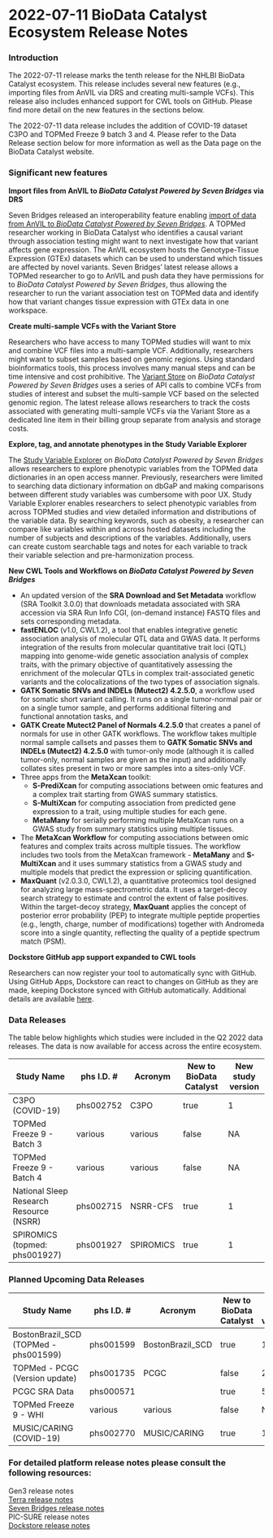 # 2022-07-11 BioData Catalyst Ecosystem Release Notes

### **Introduction**

The 2022-07-11 release marks the tenth release for the NHLBI BioData Catalyst ecosystem. This release includes several new features (e.g., importing files from AnVIL via DRS and creating multi-sample VCFs). This release also includes enhanced support for CWL tools on GitHub. Please find more detail on the new features in the sections below.

The 2022-07-11 data release includes the addition of COVID-19 dataset C3PO and TOPMed Freeze 9 batch 3 and 4. Please refer to the Data Release section below for more information as well as the Data page on the BioData Catalyst website.

### **Significant new features**

**Import files from AnVIL to&#x20;**_**BioData Catalyst Powered by Seven Bridges**_**&#x20;via DRS**

Seven Bridges released an interoperability feature enabling [import of data from AnVIL to _BioData Catalyst Powered by Seven Bridges_](https://sb-biodatacatalyst.readme.io/docs/import-data-from-gen3-bdc-or-gen3-anvil). A TOPMed researcher working in BioData Catalyst who identifies a causal variant through association testing might want to next investigate how that variant affects gene expression. The AnVIL ecosystem hosts the Genotype-Tissue Expression (GTEx) datasets which can be used to understand which tissues are affected by novel variants. Seven Bridges’ latest release allows a TOPMed researcher to go to AnVIL and push data they have permissions for to _BioData Catalyst Powered by Seven Bridges_, thus allowing the researcher to run the variant association test on TOPMed data and identify how that variant changes tissue expression with GTEx data in one workspace.

**Create multi-sample VCFs with the Variant Store**

Researchers who have access to many TOPMed studies will want to mix and combine VCF files into a multi-sample VCF. Additionally, researchers might want to subset samples based on genomic regions. Using standard bioinformatics tools, this process involves many manual steps and can be time intensive and cost prohibitive. The [Variant Store](https://sb-biodatacatalyst.readme.io/docs/create-a-multisample-vcf-from-variant-store) on _BioData Catalyst Powered by Seven Bridges_ uses a series of API calls to combine VCFs from studies of interest and subset the multi-sample VCF based on the selected genomic region. The latest release allows researchers to track the costs associated with generating multi-sample VCFs via the Variant Store as a dedicated line item in their billing group separate from analysis and storage costs.

**Explore, tag, and annotate phenotypes in the Study Variable Explorer**

The [Study Variable Explorer](https://sb-biodatacatalyst.readme.io/docs/study-variable-explorer) on _BioData Catalyst Powered by Seven Bridges_ allows researchers to explore phenotypic variables from the TOPMed data dictionaries in an open access manner. Previously, researchers were limited to searching data dictionary information on dbGaP and making comparisons between different study variables was cumbersome with poor UX. Study Variable Explorer enables researchers to select phenotypic variables from across TOPMed studies and view detailed information and distributions of the variable data. By searching keywords, such as obesity, a researcher can compare like variables within and across hosted datasets including the number of subjects and descriptions of the variables. Additionally, users can create custom searchable tags and notes for each variable to track their variable selection and pre-harmonization process.

**New CWL Tools and Workflows on&#x20;**_**BioData Catalyst Powered by Seven Bridges**_

* An updated version of the **SRA Download and Set Metadata** workflow (SRA Toolkit 3.0.0) that downloads metadata associated with SRA accession via SRA Run Info CGI, (on-demand instance) FASTQ files and sets corresponding metadata.
* **fastENLOC** (v1.0, CWL1.2), a tool that enables integrative genetic association analysis of molecular QTL data and GWAS data. It performs integration of the results from molecular quantitative trait loci (QTL) mapping into genome-wide genetic association analysis of complex traits, with the primary objective of quantitatively assessing the enrichment of the molecular QTLs in complex trait-associated genetic variants and the colocalizations of the two types of association signals.
* **GATK Somatic SNVs and INDELs (Mutect2) 4.2.5.0**, a workflow used for somatic short variant calling. It runs on a single tumor-normal pair or on a single tumor sample, and performs additional filtering and functional annotation tasks, and
* **GATK Create Mutect2 Panel of Normals 4.2.5.0** that creates a panel of normals for use in other GATK workflows. The workflow takes multiple normal sample callsets and passes them to **GATK Somatic SNVs and INDELs (Mutect2) 4.2.5.0** with tumor-only mode (although it is called tumor-only, normal samples are given as the input) and additionally collates sites present in two or more samples into a sites-only VCF.
* Three apps from the **MetaXcan** toolkit:
  * **S-PrediXcan** for computing associations between omic features and a complex trait starting from GWAS summary statistics.
  * **S-MultiXcan** for computing association from predicted gene expression to a trait, using multiple studies for each gene.
  * **MetaMany** for serially performing multiple MetaXcan runs on a GWAS study from summary statistics using multiple tissues.
* The **MetaXcan Workflow** for computing associations between omic features and complex traits across multiple tissues. The workflow includes two tools from the MetaXcan framework - **MetaMany** and **S-MultiXcan** and it uses summary statistics from a GWAS study and multiple models that predict the expression or splicing quantification.
* **MaxQuant** (v2.0.3.0, CWL1.2), a quantitative proteomics tool designed for analyzing large mass-spectrometric data. It uses a target-decoy search strategy to estimate and control the extent of false positives. Within the target-decoy strategy, **MaxQuant** applies the concept of posterior error probability (PEP) to integrate multiple peptide properties (e.g., length, charge, number of modifications) together with Andromeda score into a single quantity, reflecting the quality of a peptide spectrum match (PSM).

**Dockstore GitHub app support expanded to CWL tools**

Researchers can now register your tool to automatically sync with GitHub. Using GitHub Apps, Dockstore can react to changes on GitHub as they are made, keeping Dockstore synced with GitHub automatically. Additional details are available [here](https://docs.dockstore.org/en/stable/getting-started/dockstore-tools.html#register-your-tool-to-automatically-sync-with-github-recommended).

### **Data Releases**

The table below highlights which studies were included in the Q2 2022 data releases. The data is now available for access across the entire ecosystem.

| Study Name                              | phs I.D. # | Acronym   | New to BioData Catalyst  | New study version |
| --------------------------------------- | ---------- | --------- | ------------------------ | ----------------- |
| C3PO (COVID-19)                         | phs002752  | C3PO      | true                     | 1                 |
| TOPMed Freeze 9 - Batch 3               | various    | various   | false                    | NA                |
| TOPMed Freeze 9 - Batch 4               | various    | various   | false                    | NA                |
| National Sleep Research Resource (NSRR) | phs002715  | NSRR-CFS  | true                     | 1                 |
| SPIROMICS (topmed: phs001927)           | phs001927  | SPIROMICS | true                     | 1                 |

### **Planned Upcoming Data Releases**

| Study Name                             | phs I.D. # | Acronym           | New to BioData Catalyst | New study version |
| -------------------------------------- | ---------- | ----------------- | ----------------------- | ----------------- |
| BostonBrazil\_SCD (TOPMed - phs001599) | phs001599  | BostonBrazil\_SCD | true                    | 1                 |
| TOPMed - PCGC (Version update)         | phs001735  | PCGC              | false                   | 2                 |
| PCGC SRA Data                          | phs000571  |                   | true                    | 5                 |
| TOPMed Freeze 9 - WHI                  | various    | various           | false                   | NA                |
| MUSIC/CARING (COVID-19)                | phs002770  | MUSIC/CARING      | true                    | 1                 |

### **For detailed platform release notes please consult the following resources:**

Gen3 release notes\
[Terra release notes](https://support.terra.bio/hc/en-us/categories/360000693572)\
[Seven Bridges release notes](https://sb-biodatacatalyst.readme.io/blog)\
PIC-SURE release notes\
[Dockstore release notes](https://docs.dockstore.org/en/develop/changelog.html)
